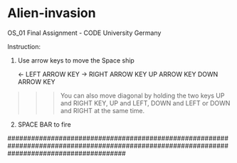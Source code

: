 # Alien-invasion
OS_01 Final Assignment - CODE  University Germany

Instruction:

1) Use arrow keys to move the Space ship 

   <-   LEFT ARROW KEY
   ->   RIGHT ARROW KEY
        UP ARROW KEY
        DOWN ARROW KEY
        
>>>You can also move diagonal by holding the two keys UP and RIGHT KEY,  UP and LEFT, DOWN and LEFT or DOWN and RIGHT at the same time.
>>>
2) SPACE BAR to fire


##############################################################################################################################################
